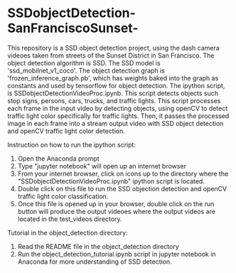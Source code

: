 # SSDobjectDetection-SanFranciscoSunset-
This repository is a SSD object detection project, using the dash camera videoes taken from streets of the Sunset District in 
San Francisco.  The object detection algorithm is SSD.  The SSD model is 'ssd_mobilnet_v1_coco'.  The object detection graph is 
'frozen_inference_graph.pb', which has weights baked into the graph as constants and used by tensorflow for object detection.
The ipython script, is SSDobjectDetectionVideoProc.ipynb.  This script detects objects such stop signs, persons, cars, trucks, and traffic
lights.  This script processes each frame in the input video by detecting objects, using openCV to detect traffic light color 
specifically for traffic lights.  Then, it passes the processed image in each frame into a stream output video with SSD object detection 
and openCV traffic light color detection.

Instruction on how to run the ipython script:
1) Open the Anaconda prompt
2) Type "jupyter notebook" will open up an internet browser
3) From your internet browser, click on icons up to the directory where the "SSDobjectDetectionVideoProc.ipynb" ipython script is located.
4) Double click on this file to run the SSD objection detection and openCV traffic light color classification.
5) Once this file is opened up in your browser, double click on the run button will produce the output videoes where the output videos
   are located in the test_videos directory.

Tutorial in the object_detection directory:
1) Read the README file in the object_detection directory
2) Run the object_detection_tutorial.ipynb script in jupyter notebook in Anaconda for more understanding of SSD detection.
